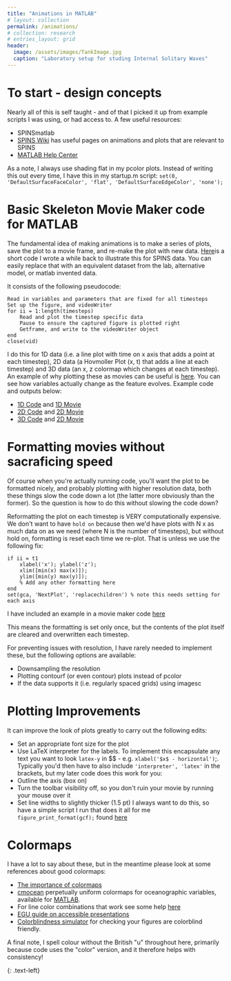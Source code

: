 ```yaml
---
title: "Animations in MATLAB"
# layout: collection
permalink: /animations/
# collection: research
# entries_layout: grid
header:
  image: /assets/images/TankImage.jpg
  caption: "Laboratory setup for studing Internal Solitary Waves"
---
```


# To start - design concepts
Nearly all of this is self taught - and of that I picked it up from example scripts I was using, or had access to. A few useful resources:
-	SPINSmatlab
-	[SPINS Wiki](https://wiki.math.uwaterloo.ca/fluidswiki/index.php?title=Special:AllPages) has useful pages on animations and plots that are relevant to SPINS
-	[MATLAB Help Center](https://uk.mathworks.com/help/matlab/animation-1.html)

As a note, I always use shading flat in my pcolor plots. Instead of writing this out every time, I have this in my startup.m script:
`set(0, 'DefaultSurfaceFaceColor', 'flat', 'DefaultSurfaceEdgeColor', 'none');`


# Basic Skeleton Movie Maker code for MATLAB

The fundamental idea of making animations is to make a series of plots, save the plot to a movie frame, and re-make the plot with new data. [Here](/assets/code/skeleton_movie.m)is a short code I wrote a while back to illustrate this for SPINS data. You can easily replace that with an equivalent dataset from the lab, alternative model, or matlab invented data.

It consists of the following pseudocode:
```
Read in variables and parameters that are fixed for all timesteps
Set up the figure, and videoWriter 
for ii = 1:length(timesteps)
	Read and plot the timestep specific data
	Pause to ensure the captured figure is plotted right
	Getframe, and write to the videoWriter object
end
close(vid) 
```

I do this for 1D data (i.e. a line plot with time on x axis that adds a point at each timestep), 2D data (a Hovmoller Plot (x, t) that adds a line at each timestep) and 3D data (an x, z colormap which changes at each timestep). An example of why plotting these as movies can be useful is [here](/assets/images/example_movie.mp4). You can see how variables actually change as the feature evolves. Example code and outputs below:
- [1D Code](/assets/code/movie_1d.m) and [1D Movie](/assets/images/movie_1d.mp4)
- [2D Code](/assets/code/movie_2d.m) and [2D Movie](/assets/images/movie_2d.mp4)
- [3D Code](/assets/code/movie_3d.m) and [2D Movie](/assets/images/movie_3d.mp4)

# Formatting movies without sacraficing speed
Of course when you're actually running code, you'll want the plot to be formatted nicely, and probably plotting with higher resolution data, both these things slow the code down a lot (the latter more obviously than the former). So the question is how to do this without slowing the code down?

Reformatting the plot on each timestep is VERY computationally expensive. We don't want to have `hold on` because then we'd have plots with N x as much data on as we need (where N is the number of timesteps), but without hold on, formatting is reset each time we re-plot. That is unless we use the following fix:
```
if ii = t1
	xlabel('x'); ylabel('z');
	xlim([min(x) max(x)]);
	ylim([min(y) max(y)]);
	% Add any other formatting here
end
set(gca, 'NextPlot', 'replacechildren') % note this needs setting for each axis
```
I have included an example in a movie maker code [here](/assets/code/movie_fastformat.m)

This means the formatting is set only once, but the contents of the plot itself are cleared and overwritten each timestep. 

For preventing issues with resolution, I have rarely needed to implement these, but the following options are available:
- Downsampling the resolution
- Plotting contourf (or even contour) plots instead of pcolor
- If the data supports it (i.e. regularly spaced grids) using imagesc

# Plotting Improvements
It can improve the look of plots greatly to carry out the following edits:
-	Set an appropriate font size for the plot
-	Use LaTeX interpreter for the labels. To implement this encapsulate any text you want to look `latex-y` in $$ - e.g. `xlabel('$x$ - horizontal')`;. Typically you'd then have to also include `'interpreter', 'latex'` in the brackets, but my later code does this work for you:
-	Outline the axis (box on)
-	Turn the toolbar visibility off, so you don't ruin your movie by running your mouse over it
-	Set line widths to slightly thicker (1.5 pt)
I always want to do this, so have a simple script I run that does it all for me
`figure_print_format(gcf);`
found [here](/assets/code/figure_print_format.m)

# Colormaps
I have a lot to say about these, but in the meantime please look at some references about good colormaps:
- [The importance of colormaps](https://ieeexplore.ieee.org/document/9167329)
- [cmocean](https://matplotlib.org/cmocean/) perpetually uniform colormaps for oceanographic variables, available for [MATLAB](https://www.mathworks.com/matlabcentral/fileexchange/57773-cmocean-perceptually-uniform-colormaps).
- For line color combinations that work see some help [here](https://colorbrewer2.org/#type=sequential&scheme=BuGn&n=3)
- [EGU guide on accessible presentations](https://blogs.egu.eu/geolog/2024/03/27/how-to-make-your-egu24-presentation-accessible/)
- [Colorblindness simulator](https://www.color-blindness.com/coblis-color-blindness-simulator/) for checking your figures are colorblind friendly. 


A final note, I spell colour without the British "u" throughout here, primarily because code uses the "color" version, and it therefore helps with consistency!


{: .text-left}

